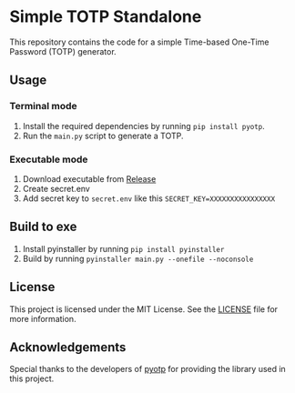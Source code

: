# Simple TOTP Standalone

This repository contains the code for a simple Time-based One-Time Password (TOTP) generator.

## Usage

### Terminal mode

1. Install the required dependencies by running `pip install pyotp`.
2. Run the `main.py` script to generate a TOTP.

### Executable mode

1. Download executable from [Release](https://github.com/Byteintosh/Simple-TOTP/releases)
2. Create secret.env
3. Add secret key to `secret.env` like this `SECRET_KEY=XXXXXXXXXXXXXXXX`

## Build to exe

1. Install pyinstaller by running `pip install pyinstaller`
2. Build by running `pyinstaller main.py --onefile --noconsole`

## License

This project is licensed under the MIT License. See the [LICENSE](LICENSE) file for more information.

## Acknowledgements

Special thanks to the developers of [pyotp](https://github.com/pyotp/pyotp) for providing the library used in this project.